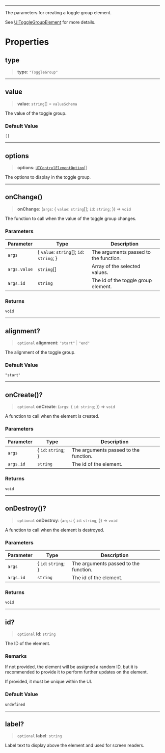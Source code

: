 ***

The parameters for creating a toggle group element.

See [UIToggleGroupElement](UIToggleGroupElement.md) for more details.

# Properties

## type

> **type**: `"ToggleGroup"`

***

## value

> **value**: `string`\[] = `valueSchema`

The value of the toggle group.

### Default Value

`[]`

***

## options

> **options**: [`UIControlElementOption`](UIControlElementOption.md)\[]

The options to display in the toggle group.

***

## onChange()

> **onChange**: (`args`: \{ `value`: `string`\[]; `id`: `string`; }) => `void`

The function to call when the value of the toggle group changes.

### Parameters

| Parameter    | Type                                       | Description                           |
| ------------ | ------------------------------------------ | ------------------------------------- |
| `args`       | \{ `value`: `string`\[]; `id`: `string`; } | The arguments passed to the function. |
| `args.value` | `string`\[]                                | Array of the selected values.         |
| `args.id`    | `string`                                   | The id of the toggle group element.   |

### Returns

`void`

***

## alignment?

> `optional` **alignment**: `"start"` | `"end"`

The alignment of the toggle group.

### Default Value

`"start"`

***

## onCreate()?

> `optional` **onCreate**: (`args`: \{ `id`: `string`; }) => `void`

A function to call when the element is created.

### Parameters

| Parameter | Type                 | Description                           |
| --------- | -------------------- | ------------------------------------- |
| `args`    | \{ `id`: `string`; } | The arguments passed to the function. |
| `args.id` | `string`             | The id of the element.                |

### Returns

`void`

***

## onDestroy()?

> `optional` **onDestroy**: (`args`: \{ `id`: `string`; }) => `void`

A function to call when the element is destroyed.

### Parameters

| Parameter | Type                 | Description                           |
| --------- | -------------------- | ------------------------------------- |
| `args`    | \{ `id`: `string`; } | The arguments passed to the function. |
| `args.id` | `string`             | The id of the element.                |

### Returns

`void`

***

## id?

> `optional` **id**: `string`

The ID of the element.

### Remarks

If not provided, the element will be assigned a random ID, but it is recommended to provide it
to perform further updates on the element.

If provided, it must be unique within the UI.

### Default Value

`undefined`

***

## label?

> `optional` **label**: `string`

Label text to display above the element and used for screen readers.
